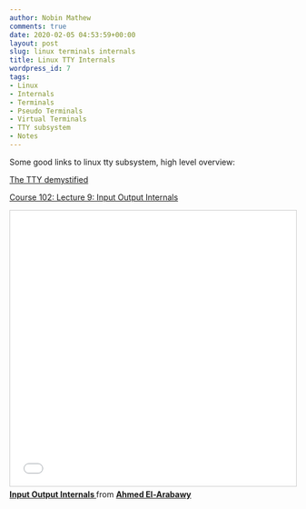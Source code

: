 ```yaml
---
author: Nobin Mathew
comments: true
date: 2020-02-05 04:53:59+00:00
layout: post
slug: linux terminals internals
title: Linux TTY Internals
wordpress_id: 7
tags:
- Linux
- Internals
- Terminals
- Pseudo Terminals
- Virtual Terminals
- TTY subsystem
- Notes
---
```


Some good links to linux tty subsystem, high level overview:

[The TTY demystified](https://www.linusakesson.net/programming/tty/)

[Course 102: Lecture 9: Input Output Internals](https://www.slideshare.net/a_elarabawy/c-102-lec09inputoutputinternals)

<iframe src="//www.slideshare.net/slideshow/embed_code/key/or73rPXmox52nD?startSlide=4" width="595" height="485" frameborder="0" marginwidth="0" marginheight="0" scrolling="no" style="border:1px solid #CCC; border-width:1px; margin-bottom:5px; max-width: 100%;" allowfullscreen> </iframe> <div style="margin-bottom:5px"> <strong> <a href="//www.slideshare.net/a_elarabawy/c-102-lec09inputoutputinternals" title="Input Output Internals " target="_blank">Input Output Internals </a> </strong> from <strong><a href="//www.slideshare.net/a_elarabawy" target="_blank">Ahmed El-Arabawy</a></strong> </div>
